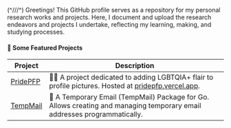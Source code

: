 <p>(^///^) Greetings! This GitHub profile serves as a repository for my personal research works and projects. Here, I document and upload the research endeavors and projects I undertake, reflecting my learning, making, and studying processes.</p>

#### 🚀 Some Featured Projects

| Project | Description |
|---------|-------------|
| [PridePFP](https://pridepfp.vercel.app) | 🏳️‍🌈 A project dedicated to adding LGBTQIA+ flair to profile pictures. Hosted at [pridepfp.vercel.app](https://pridepfp.vercel.app). |
| [TempMail](https://github.com/Mixtre/tempmail) | 💌 A Temporary Email (TempMail) Package for Go. Allows creating and managing temporary email addresses programmatically. |
